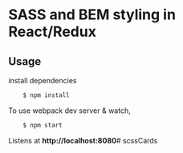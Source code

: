 # SASS and BEM styling in React/Redux


## Usage

install dependencies

```bash
    $ npm install
```

To use webpack dev server & watch,

```bash
    $ npm start
```

Listens at **http://localhost:8080**# scssCards
